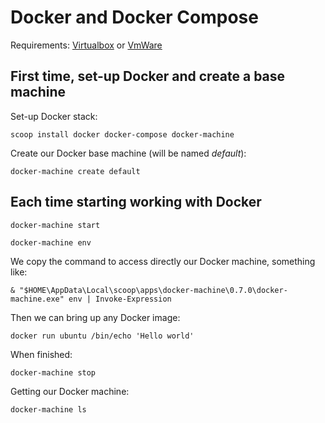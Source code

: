 # Docker and Docker Compose

Requirements: [Virtualbox](https://www.virtualbox.org/) or [VmWare](https://www.vmware.com/)

## First time, set-up Docker and create a base machine

Set-up Docker stack:

    scoop install docker docker-compose docker-machine

Create our Docker base machine (will be named _default_):

    docker-machine create default

## Each time starting working with Docker

    docker-machine start

    docker-machine env

We copy the command to access directly our Docker machine, something like:

    & "$HOME\AppData\Local\scoop\apps\docker-machine\0.7.0\docker-machine.exe" env | Invoke-Expression

Then we can bring up any Docker image:

    docker run ubuntu /bin/echo 'Hello world'

When finished:

    docker-machine stop

Getting our Docker machine:

    docker-machine ls
